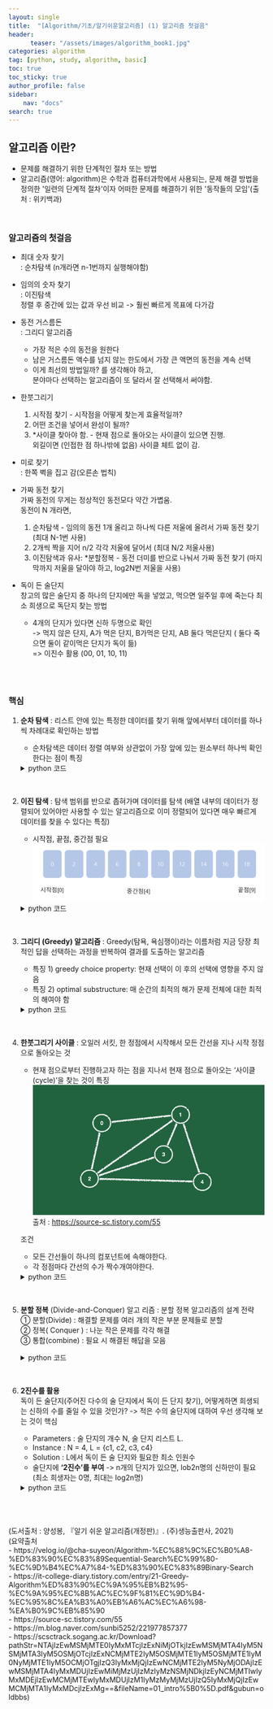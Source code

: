 ```yaml
---
layout: single
title:  "[Algorithm/기초/알기쉬운알고리즘] (1) 알고리즘 첫걸음"
header:
      teaser: "/assets/images/algorithm_book1.jpg"
categories: algorithm
tag: [python, study, algorithm, basic]
toc: true
toc_sticky: true
author_profile: false
sidebar:
    nav: "docs"
search: true
---
```



## 알고리즘 이란?     
- 문제를 해결하기 위한 단계적인 절차 또는 방법
- 알고리즘(영어: algorithm)은 수학과 컴퓨터과학에서 사용되는, 문제 해결 방법을 정의한 '일련의 단계적 절차'이자 어떠한 문제를 해결하기 위한 '동작들의 모임'(출처 : 위키백과)

<br>

### 알고리즘의 첫걸음

- 최대 숫자 찾기 <br>
: 순차탐색 (n개라면 n-1번까지 실행해야함)

- 임의의 숫자 찾기 <br>
: 이진탐색 <br>
정렬 후 중간에 있는 값과 우선 비교 -> 훨씬 빠르게 목표에 다가감

- 동전 거스름돈 <br>
: 그리디 알고리즘 <br>
  - 가장 적은 수의 동전을 원한다 <br>
  - 남은 거스름돈 액수를 넘지 않는 한도에서 가장 큰 액면의 동전을 계속 선택 <br>
  - 이게 최선의 방법일까? 를 생각해야 하고, <br>
분야마다 선택하는 알고리즘이 또 달라서 잘 선택해서 써야함.

- 한붓그리기 <br>
  1) 시작점 찾기  - 시작점을 어떻게 찾는게 효율적일까?
  2) 어떤 조건을 넣어서 완성이 될까?
  3) *사이클 찾아야 함. - 현재 점으로 돌아오는 사이클이 있으면 진행. <br>
   외길이면 (인접한 점 하나밖에 없음) 사이클 체트 없이 감.

- 미로 찾기 <br>
: 한쪽 벽을 집고 감(오른손 법칙)

- 가짜 동전 찾기<br>
가짜 동전의 무게는 정상적인 동전모다 약간 가볍움.  <br>
동전이 N 개라면,
  1) 순차탐색 - 임의의 동전 1개 올리고 하나씩 다른 저울에 올려서 가짜 동전 찾기(최대 N-1번 사용)
  2) 2개씩 짝을 지어 n/2 각각 저울에 달어서 (최대 N/2 저울사용)
  3) 이진탐색과 유사: *분할정복 - 동전 더미를 반으로 나눠서 가짜 동전 찾기 (마지막까지 저울을 달아야 하고, log2N번 저울을 사용)

- 독이 든 술단지 <br>
창고의 많은 술단지 중 하나의 단지에만 독을 넣었고, 먹으면 일주일 후에 죽는다
최소 희생으로 독단지 찾는 방법
  - 4개의 단지가 있다면 신하 두명으로 확인 <br>
  -> 먹지 않은 단지, A가 먹은 단지, B가먹은 단지, AB 둘다 먹은단지 ( 둘다 죽으면 둘이 같이먹은 단지가 독이 듦) <br> => 이진수 활용 (00, 01, 10, 11)
<br>
<br>

### 핵심
1) **순차 탐색** : 리스트 안에 있는 특정한 데이터를 찾기 위해 앞에서부터 데이터를 하나씩 차례대로 확인하는 방법
   - 순차탐색은 데이터 정렬 여부와 상관없이 가장 앞에 있는 원소부터 하나씩 확인한다는 점이 특징
    <details> 
    <summary> python 코드 </summary> 
    <div markdown="1">

    ```python
        # 순차 탐색 소스코드 구현
        def sequential_search(n, target, array):
            # 각 원소를 하나씩 확인
            for i in range(n):
                # 현재의 원소가 찾고자 하는 원소와 동일한 경우
                if array[i] == target:
                    return i + 1 # 현재의 위치 반환(인덱스는 0부터 시작하므로 1을 더한다.)

        print('생성할 원소 개수를 입력한 뒤, 한 칸 띄고 찾을 문자열을 입력하시오.')
        input_data = input().split()
        n = int(input_data[0]) # 원소의 개수
        target = input_data[1] # 찾고자 하는 문자열

        print('앞서 적은 원소 개수만큼 문자열을 입력하세요. 구분은 띄어쓰기 한 칸으로 합니다.')
        array = input.split()

        # 순차 탐색 수행 결과 출력
        print(sequential_search(n, target, array))
    ```
    </div>
    </details>

<br>


2) **이진 탐색** :  탐색 범위를 반으로 좁혀가며 데이터를 탐색 (배열 내부의 데이터가 정렬되어 있어야만 사용할 수 있는 알고리즘으로 이미 정렬되어 있다면 매우 빠르게 데이터를 찾을 수 있다는 특징)
   - 시작점, 끝점, 중간점 필요
    ![Alt text](image.png)

    <details>
    <summary> python 코드 </summary>
    <div markdown="1">

    ```python
    # 1. 재귀 함수로 구현한 이진 탐색 소스코드
    def binary_search(array, target, start, end):
        if start > end:
            return None
        mid = (start + end) // 2  # 중간점
        # 찾은 경우 중간점 인덱스 반환
        if array[mid] == target:
            return mid
        # 중간점의 값보다 찾고자 하는 값이 작은 경우 왼쪽 확인
        elif array[mid] > target:
            return binary_search(array, target, start, mid -1)
        else:
            return binary_search(array, target, mid+1, end)

    # n과 target을 입력 받기 (n: 원소의 개수, target: 찾고자 하는 문자열)
    n, target = list(map(int, input().split()))
    # 전체 원소 입력 받기
    array = list(map(int, input()))

    # 이진 탐색 수행 결과 출력
    result = binary_search(array, target, 0, n-1)
    if result == None:
        print('원소가 존재하지 않습니다.')
    else:
        print(result+1)


    # 2. 반복문으로 구현한 이진 탐색 소스코드
    def binary_search(array, target, start, end):
        while start <= end:
            mid = (start+end) // 2
            # 찾은 경우 중간점 인덱스 반환
            if array[mid] == target:
                return mid
            # 중간점의 값보다 찾고자 하는 값이 작은 경우 왼쪽 확인
            elif array[mid] > target:
                end = mid - 1
            # 중간점의 값보다 찾고자 하는 값이 큰 경우 오른쪽 확인
            else:
                start = mid + 1
        return None
                
    # n과 target을 입력 받기 (n: 원소의 개수, target: 찾고자 하는 문자열)
    n, target = list(map(int, input().split()))
    # 전체 원소 입력 받기
    array = list(map(int, input()))

    # 이진 탐색 수행 결과 출력
    result = binary_search(array, target, 0, n-1)
    if result == None:
        print('원소가 존재하지 않습니다.')
    else:
        print(result+1)  
    ```

    </div>
    </details>

<br>

3) **그리디 (Greedy) 알고리즘** : Greedy(탐욕, 욕심쟁이)라는 이름처럼 지금 당장 최적인 답을 선택하는 과정을 반복하여 결과를 도출하는 알고리즘 <br>
   - 특징 1) greedy choice property: 현재 선택이 이 후의 선택에 영향을 주지 않음
   - 특징 2) optimal substructure: 매 순간의 최적의 해가 문제 전체에 대한 최적의 해여야 함

    <details>
    <summary> python 코드 </summary>
    <div markdown="1">

    ```python
    # 동전 문제에 대한 소스코드 예시
    def min_coin_count(value, coin_list):
        total_coin_count = 0
        details = list()
        coin_list.sort(reverse=True)
        for coin in coin_list:
            coin_num = value // coin
            total_coin_count += coin_num
            value -= coin_num * coin
            details.append([coin, coin_num])
        return total_coin_count, details
    ```  
    </div>
    </details>
<br>

4) **한붓그리기 사이클** : 오일러 서킷, 한 정점에서 시작해서 모든 간선을 지나 시작 정점으로 돌아오는 것
   - 현재 점으로부터 진행하고자 하는 점을 지나서 현재 점으로 돌아오는 ‘사이클(cycle)’을 찾는 것이 특징
![Alt text](../assets/images/한붓그리기_img.gif)
출처 : https://source-sc.tistory.com/55

    조건
    - 모든 간선들이 하나의 컴포넌트에 속해야한다.
    - 각 정점마다 간선의 수가 짝수개여야한다.
    
    <details>
    <summary> python 코드 </summary>
    <div markdown="1">

    ```python
    # 출처 : https://www.geeksforgeeks.org/eulerian-path-and-circuit/
    # Python program to check if a given graph is Eulerian or not
    #Complexity : O(V+E)
    
    from collections import defaultdict
    
    # This class represents a undirected graph using adjacency list representation
    
    
    class Graph:
    
        def __init__(self, vertices):
            self.V = vertices  # No. of vertices
            self.graph = defaultdict(list)  # default dictionary to store graph
    
        # function to add an edge to graph
        def addEdge(self, u, v):
            self.graph[u].append(v)
            self.graph[v].append(u)
    
        # A function used by isConnected
        def DFSUtil(self, v, visited):
            # Mark the current node as visited
            visited[v] = True
    
            # Recur for all the vertices adjacent to this vertex
            for i in self.graph[v]:
                if visited[i] == False:
                    self.DFSUtil(i, visited)
    
        '''Method to check if all non-zero degree vertices are
        connected. It mainly does DFS traversal starting from 
        node with non-zero degree'''
    
        def isConnected(self):
    
            # Mark all the vertices as not visited
            visited = [False]*(self.V)
    
            #  Find a vertex with non-zero degree
            for i in range(self.V):
                if len(self.graph[i]) != 0:
                    break
    
            # If there are no edges in the graph, return true
            if i == self.V-1:
                return True
    
            # Start DFS traversal from a vertex with non-zero degree
            self.DFSUtil(i, visited)
    
            # Check if all non-zero degree vertices are visited
            for i in range(self.V):
                if visited[i] == False and len(self.graph[i]) > 0:
                    return False
    
            return True
    
        '''The function returns one of the following values
        0 --> If graph is not Eulerian
        1 --> If graph has an Euler path (Semi-Eulerian)
        2 --> If graph has an Euler Circuit (Eulerian)  '''
    
        def isEulerian(self):
            # Check if all non-zero degree vertices are connected
            if self.isConnected() == False:
                return 0
            else:
                # Count vertices with odd degree
                odd = 0
                for i in range(self.V):
                    if len(self.graph[i]) % 2 != 0:
                        odd += 1
    
                '''If odd count is 2, then semi-eulerian.
                If odd count is 0, then eulerian
                If count is more than 2, then graph is not Eulerian
                Note that odd count can never be 1 for undirected graph'''
                if odd == 0:
                    return 2
                elif odd == 2:
                    return 1
                elif odd > 2:
                    return 0
    
        # Function to run test cases
    
        def test(self):
            res = self.isEulerian()
            if res == 0:
                print("graph is not Eulerian")
            elif res == 1:
                print("graph has a Euler path")
            else:
                print("graph has a Euler cycle")
    
    
    # Let us create and test graphs shown in above figures
    g1 = Graph(5)
    g1.addEdge(1, 0)
    g1.addEdge(0, 2)
    g1.addEdge(2, 1)
    g1.addEdge(0, 3)
    g1.addEdge(3, 4)
    g1.test()
    
    g2 = Graph(5)
    g2.addEdge(1, 0)
    g2.addEdge(0, 2)
    g2.addEdge(2, 1)
    g2.addEdge(0, 3)
    g2.addEdge(3, 4)
    g2.addEdge(4, 0)
    g2.test()
    
    g3 = Graph(5)
    g3.addEdge(1, 0)
    g3.addEdge(0, 2)
    g3.addEdge(2, 1)
    g3.addEdge(0, 3)
    g3.addEdge(3, 4)
    g3.addEdge(1, 3)
    g3.test()
    
    # Let us create a graph with 3 vertices
    # connected in the form of cycle
    g4 = Graph(3)
    g4.addEdge(0, 1)
    g4.addEdge(1, 2)
    g4.addEdge(2, 0)
    g4.test()
    
    # Let us create a graph with all vertices
    # with zero degree
    g5 = Graph(3)
    g5.test()
    
    # This code is contributed by Neelam Yadav
    
    ```  
    </div>
    </details>
<br>

5) **분할 정복** (Divide-and-Conquer) 알고
리즘 : 분할 정복 알고리즘의 설계 전략 <br>
   ① 분할(Divide) : 해결할 문제를 여러 개의 작은 부분 문제들로 분할 <br>
   ② 정복( Conquer ) : 나눈 작은 문제를 각각 해결 <br>
   ③ 통합(combine) : 필요 시 해결된 해답을 모음

    <details>
    <summary> python 코드 </summary>
    <div markdown="1">
    <img src="image-3.png" width="400" height="180">

    ```python
    # 일반 반복 알고리즘
    def iterative_Power(C,n):
        result = 1
        for _ in range(n):
            result= result*C
        return result

    # 분할 정복 기반의 알고리즘
    def Recursive_Power(C,n):
        if n ==1:
            return C
        if n % 2==0:
            y = Recursive_Power(C,n/2)
            return y*y
        else:
            y= Recursive_Power(C,(n-1)/2)
            return y*y*C

    # 병합 정렬 알고리즘, 분할 정복 예시
    def merge_sort(m):
        if len(m)<=1: #사이즈가 0이거나 1인 경우, 바로 리턴
            return m
        
        # 1. DIVIDE 부분
        mid = len(m)//2
        left = m[:mid]
        right = m[mid:]
        
        # 리스트의 크기가 1이 될 때까지 merge_sort 재귀 호출
        left = merge_sort(left)
        right = merge_sort(right)
        
        # 2. CONQUER 부분 : 분할된 리스트들 병합
        return merge(left,right)
    ```  
    </div>
    </details>
<br>

6) **2진수를 활용** <br>
  독이 든 술단지(주어진 다수의 술 단지에서 독이 든 단지 찾기), 어떻게하면 희생되는 신하의 수를 줄일 수 있을 것인가? -> 적은 수의 술단지에 대하여 우선 생각해 보는 것이 핵심

   - Parameters : 술 단지의 개수 N, 술 단지 리스트 L.
   - Instance : N = 4, L = {c1, c2, c3, c4}
   - Solution : L에서 독이 든 술 단지와 필요한 최소 인원수
   - 술단지에 **‘2진수’를 부여** -> n개의 단지가 있으면, lob2n명의 신하만이 필요(최소 희생자는 0명, 최대는 log2n명)

    <details>
    <summary> python 코드 </summary>
    <div markdown="1">

    ```python
    # 양의 정수 n이 주어졌을 때, 이를 이진수로 변환
    # 1. 2진수 변환함수 사용 O
    # 1) format
    binaryNum = format(n, 'b')  # format 함수 이용, 'b' 는 2진수
    return binaryNum

    # 2) bin
    binaryNum = bin(n)
    return binaryNum[2:] # bin 이라는 함수 이용한다면 'ob + 2진수 변환 수' 로 나오기 때문에 앞에 ob를 제거한 후 return
    
    # 2. 2진수 변환함수 사용 X, 재귀 호출
    def getBinaryNum(n, lists):
        a, b = divmod(n, 2)   # divmod를 사용하면 몫과 나머지를 반환
        lists.append(b)
        if a == 0 :
            return lists
        else :
            return getBinaryNum(a, lists)

    answerList = []
    answer = getBinaryNum(n,answerList)
    answer.sort(reverse=True)

    return "".join([str(_) for _ in answer])
    # 10진수를 2진수로 변환하는 방법은 n을 2로 나눈 나머지를 계속 기록하고, 몫을 계속 2로 나눠주는 것을 반복
    
    # 3. 수식 이용
    def getBinaryNum(n, lists):
        a = n // 2
        b = n % 2
        lists.append(b)
        if a == 0 :
            return lists
        else :
            return getBinaryNum(a, lists)

    answerList = []
    answer = getBinaryNum(n,answerList)
    answer.sort(reverse=True)

    return "".join([str(_) for _ in answer])
    ```  
    </div>
    </details>
<br>


<br>
<br>
(도서출처 : 양성봉, 『알기 쉬운 알고리즘(개정판)』. (주)생능출판사, 2021) <br>
(요약출처  <br>
- https://velog.io/@cha-suyeon/Algorithm-%EC%88%9C%EC%B0%A8-%ED%83%90%EC%83%89Sequential-Search%EC%99%80-%EC%9D%B4%EC%A7%84-%ED%83%90%EC%83%89Binary-Search <br>
- https://it-college-diary.tistory.com/entry/21-Greedy-Algorithm%ED%83%90%EC%9A%95%EB%B2%95-%EC%9A%95%EC%8B%AC%EC%9F%81%EC%9D%B4-%EC%95%8C%EA%B3%A0%EB%A6%AC%EC%A6%98-%EA%B0%9C%EB%85%90 <br>
- https://source-sc.tistory.com/55 <br>
- https://m.blog.naver.com/sunbi5252/221977857377 <br>
- https://scsctrack.sogang.ac.kr/Download?pathStr=NTAjIzEwMSMjMTE0IyMxMTcjIzExNiMjOTkjIzEwMSMjMTA4IyM5NSMjMTA3IyM5OSMjOTcjIzExNCMjMTE2IyM5OSMjMTE1IyM5OSMjMTE1IyM0NyMjMTE1IyM5OCMjOTgjIzQ3IyMxMjQjIzEwNCMjMTE2IyM5NyMjODAjIzEwMSMjMTA4IyMxMDUjIzEwMiMjMzUjIzMzIyMzNSMjNDkjIzEyNCMjMTIwIyMxMDEjIzEwMCMjMTEwIyMxMDUjIzM1IyMzMyMjMzUjIzQ5IyMxMjQjIzEwMCMjMTA1IyMxMDcjIzExMg==&fileName=01_intro%5B0%5D.pdf&gubun=oldbbs)

<br>
<br>